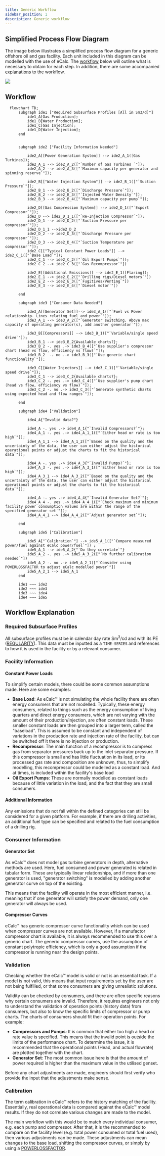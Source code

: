 ```yaml
---
title: Generic Workflow
sidebar_position: 1
description: Generic workflow 
---
```


## Simplified Process Flow Diagram
The image below illustrates a simplified process flow diagram for a generic offshore oil and gas facility. Each unit included in this diagram can be modelled with the use of eCalc. 
The [workflow](#workflow) below will outline what is necessary to obtain for each step. In addition, there are some accompanied [explanations](#workflow-explanation) to the workflow.

![](images/simple_facility_pfd.jpg)


## Workflow 

```mermaid
  flowchart TD;
      subgraph ide1 ["Required Subsurface Profiles [All in Sm3/d]"]
          ide1_A[Gas Production];
          ide1_B[Water Production];
          ide1_C[Gas Injection];
          ide1_D[Water Injection];
      end
      
      
      subgraph ide2 ["Facility Information Needed"]

          ide2_A[[Power Generation System]] --> ide2_A_1([Gas Turbines]);
          ide2_A_1 --> ide2_A_2(["`Number of Gas Turbines `"]);
          ide2_A_2 --> ide2_A_3(["`Maximum capacity per generator and spinning reserve`"]);
    
          ide2_B[["Water Injection System"]] --> ide2_B_1(["`Suction Pressure`"]);
          ide2_B_1 --> ide2_B_2(["`Discharge Pressure`"]);
          ide2_B_2 --> ide2_B_3(["`Injected Water Density`"]);
          ide2_B_3 --> ide2_B_4(["`Maximum capacity per pump`"]);
    
          ide2_D[[Gas Compression System]] --> ide2_D_1(["`Export Compressor`"]);
          ide2_D --> ide2_D_1_1(["`Re-Injection Compressor`"]);
          ide2_D_1 --> ide2_D_2(["`Suction Pressure per compressor`"]);
          ide2_D_1_1 -->ide2_D_2
          ide2_D_2 --> ide2_D_3(["`Discharge Pressure per compressor`"]);
          ide2_D_3 --> ide2_D_4(["`Suction Temperature per compressor`"]);
          ide2_C[["Typical Constant Power Loads"]] --> ide2_C_1(["`Base Load`"]);
          ide2_C_1 --> ide2_C_2(["`Oil Export Pumps`"]);
          ide2_C_2 --> ide2_C_3(["`Gas Recompressor`"])
    
          ide2_E[[Additional Emissions]] --> ide2_E_1([Flaring]);
          ide2_E_1 --> ide2_E_2(["`Drilling rigs/Diesel motors`"])
          ide2_E_2 --> ide2_E_3(["`Fugitives/Venting`"])
          ide2_E_3 --> ide2_E_4(["`Diesel motor`"])
      
      end

      subgraph ide3 ["Consumer Data Needed"]

          ide3_A[[Generator Set]]--> ide3_A_1(["`Fuel vs Power relationship. Lines relating fuel and power`"]);
          ide3_A_1 --> ide3_A_2(["`Generator switching. Above max capacity of operating generator(s), add another generator`"]);
    
          ide3_B[[Compressors]] --> ide3_B_1(["`Variable/single speed drive`"]);
          ide3_B_1 --> ide3_B_2{Available charts?};
          ide3_B_2 -. yes .-> ide3_B_4(["`Use supplier's compressor chart (head vs flow, efficiency vs flow)`"]);
          ide3_B_2  -. no .-> ide3_B_3(["`Use generic chart functionality`"]);
    
          ide3_C[[Water Injectors]] --> ide3_C_1(["`Variable/single speed drive`"]);
          ide3_C_1 --> ide3_C_2{Available charts?};
          ide3_C_2 -. yes .-> ide3_C_4(["`Use supplier's pump chart (head vs flow, efficiency vs flow)`"]);
          ide3_C_2 -. no .-> ide3_C_3(["`Generate synthetic charts using expected head and flow ranges`"]);

      end

      subgraph ide4 ["Validation"]

          ide4_A{"Invalid data?"} 

          ide4_A -. yes .-> ide4_A_1{"`Invalid Compressors?`"};
          ide4_A_1 -. yes .-> ide4_A_1_1(["`Either head or rate is too high`"]);
          ide4_A_1_1 --> ide4_A_1_2(["`Based on the quality and the uncertainty of the data, the user can either adjust the historical operational points or adjust the charts to fit the historical data`"]);
    
          ide4_A -. yes .-> ide4_A_3{"`Invalid Pumps?`"};
          ide4_A_3 -. yes .-> ide4_A_3_1(["`Either head or rate is too high`"]);
          ide4_A_3_1 --> ide4_A_3_2(["`Based on the quality and the uncertainty of the data, the user can either adjust the historical operational points or adjust the charts to fit the historical data`"]);
    
          ide4_A -. yes .-> ide4_A_4{"`Invalid Generator Set?`"};
          ide4_A_4 -. yes .-> ide4_A_4_1(["`Check maximum and minimum facility power consumption values are within the range of the specified generator set`"]);
          ide4_A_4_1 --> ide4_A_4_2(["`Adjust generator set`"]);

      end

      subgraph ide5 ["Calibration"]

          ide5_A["`Calibration`"] --> ide5_A_1(["`Compare measured power/fuel against eCalc power/fuel`"]) ;
          ide5_A_1 --> ide5_A_2{"`Do they correlate`"}
          ide5_A_2 -. yes .-> ide5_A_3_2(["`No further calibration needed`"])
          ide5_A_2 -. no .-> ide5_A_2_1(["`Consider using POWERLOSSFACTOR to adjust eCalc modelled power`"])
          ide5_A_2_1 --> ide5_A_1
      end
      
      ide1 ~~~ ide2
      ide2 ~~~ ide3
      ide3 ~~~ ide4
      ide4 ~~~ ide5
```

## Workflow Explanation

### Required Subsurface Profiles

All subsurface profiles must be in calendar day rate Sm<sup>3</sup>/cd and with its PE ([REGULARITY](../../references/REGULARITY.md)). This data must be inputted as a `TIME-SERIES` and references to how it is used in the facility or by a relevant consumer.

### Facility Information

#### Constant Power Loads

To simplify certain models, there could be some common assumptions made. Here are some examples:

- **Base Load**: As eCalc™ is not simulating the whole facility there are often energy consumers that are not modelled. 
Typically, these energy consumers, related to things such as the energy consumption of living quarters and direct energy consumers, which are not varying with the amount of their production/injection, are often constant loads.
These smaller constant loads are then grouped into a larger term, called the "baseload". This is assumed to be constant and independent of variations in the production rate and injection rate of the facility, but can be switched off it there is no injection or production.
- **Recompressor**: The main function of a recompressor is to compress gas from separator pressures back up to the inlet separator pressure.
If this compressor is small and has little fluctuation in its load, or its processed gas rate and composition are unknown,
thus, to simplify modelling, this recompressor could be modelled as a constant load. And at times, is included within the facility's base load
- **Oil Export Pumps**: These are normally modelled as constant loads because of little variation in the load, and the fact that they are small consumers. 

#### Additional Information

Any emissions that do not fall within the defined categories can still be considered for a given platform. For example, if there are drilling activities, an additional fuel type can be specified and related to the fuel consumption of a drilling rig. 

### Consumer Information

#### Generator Set

As eCalc™ does not model gas turbine generators in depth, alternative methods are used. 
Here, fuel consumed and power generated is related in tabular form. These are typically linear relationships, and if more than one generator is used, "generator switching" is modelled by adding another generator curve on top of the existing.

This means that the facility will operate in the most efficient manner, i.e. meaning that if one generator will satisfy the power demand, only one generator will always be used. 

#### Compressor Curves

eCalc™ has generic compressor curve functionality which can be used when compressor curves are not available. 
However, if a manufactor compressor chart is available, it is always recommended to use this over a generic chart. 
The generic compressor curves, use the assumption of constant polytropic efficiency, which is only a good assumption if the compressor is running near the design points. 


### Validation

Checking whether the eCalc™ model is valid or not is an essential task. If a model is not valid, this means that input requirements set by the user are not being fulfilled, or that some consumers are giving unrealistic solutions. 

Validity can be checked by consumers, and there are often specific reasons why certain consumers are invalid. Therefore, it requires engineers not only to understand the validation of operation points (history data) from consumers, but also to know the specific limits of compressor or pump charts. The charts of consumers should fit their operation points. For example:

- **Compressors and Pumps**: It is common that either too high a head or rate value is specified. This means that the invalid point is outside the limits of the performance chart. To determine the issue, it is recommended that the operational points (Head, and actual flowrate) are plotted together with the chart.
- **Generator Set**: The most common issue here is that the amount of power required is higher than the maximum value in the utilised genset. 

Before any chart adjustments are made, engineers should first verify who provide the input that the adjustments make sense. 

### Calibration

The term calibration in eCalc™ refers to the history matching of the facility. Essentially, real operational data is compared against the eCalc™ model results. If they do not correlate various changes are made to the model.

The main workflow with this would be to match every individual consumer, e.g. each pump and compressor. After that, it is the recommended to compare on the facility level (e.g. total power consumed or total fuel used), then various adjustments can be made.
These adjustments can mean changes to the base load, shifting the compressor curves, or simply by using a [POWERLOSSFACTOR](/about/references/POWERLOSSFACTOR.md).